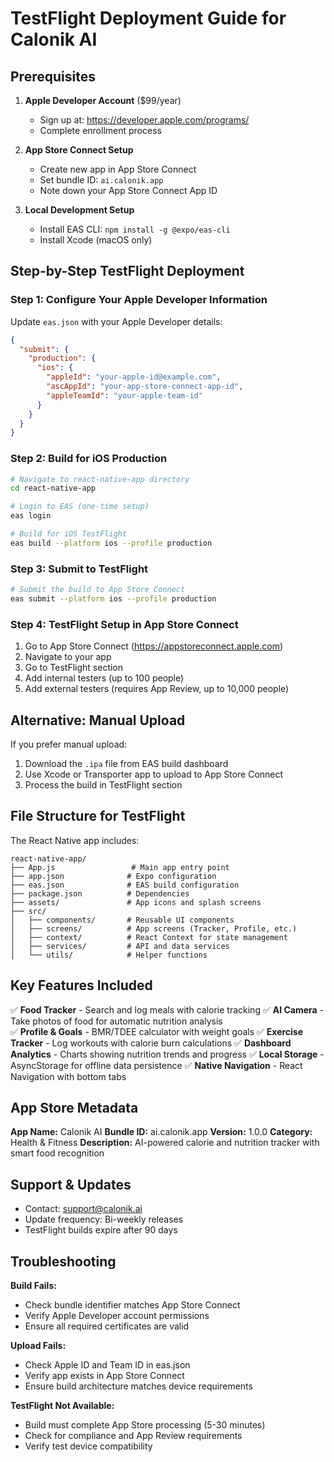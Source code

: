 # TestFlight Deployment Guide for Calonik AI

## Prerequisites

1. **Apple Developer Account** ($99/year)
   - Sign up at: https://developer.apple.com/programs/
   - Complete enrollment process

2. **App Store Connect Setup**
   - Create new app in App Store Connect
   - Set bundle ID: `ai.calonik.app` 
   - Note down your App Store Connect App ID

3. **Local Development Setup**
   - Install EAS CLI: `npm install -g @expo/eas-cli`
   - Install Xcode (macOS only)

## Step-by-Step TestFlight Deployment

### Step 1: Configure Your Apple Developer Information

Update `eas.json` with your Apple Developer details:

```json
{
  "submit": {
    "production": {
      "ios": {
        "appleId": "your-apple-id@example.com",
        "ascAppId": "your-app-store-connect-app-id", 
        "appleTeamId": "your-apple-team-id"
      }
    }
  }
}
```

### Step 2: Build for iOS Production

```bash
# Navigate to react-native-app directory
cd react-native-app

# Login to EAS (one-time setup)
eas login

# Build for iOS TestFlight
eas build --platform ios --profile production
```

### Step 3: Submit to TestFlight

```bash
# Submit the build to App Store Connect
eas submit --platform ios --profile production
```

### Step 4: TestFlight Setup in App Store Connect

1. Go to App Store Connect (https://appstoreconnect.apple.com)
2. Navigate to your app
3. Go to TestFlight section
4. Add internal testers (up to 100 people)
5. Add external testers (requires App Review, up to 10,000 people)

## Alternative: Manual Upload

If you prefer manual upload:

1. Download the `.ipa` file from EAS build dashboard
2. Use Xcode or Transporter app to upload to App Store Connect
3. Process the build in TestFlight section

## File Structure for TestFlight

The React Native app includes:

```
react-native-app/
├── App.js                 # Main app entry point
├── app.json              # Expo configuration
├── eas.json              # EAS build configuration  
├── package.json          # Dependencies
├── assets/               # App icons and splash screens
├── src/
│   ├── components/       # Reusable UI components
│   ├── screens/          # App screens (Tracker, Profile, etc.)
│   ├── context/          # React Context for state management
│   ├── services/         # API and data services
│   └── utils/            # Helper functions
```

## Key Features Included

✅ **Food Tracker** - Search and log meals with calorie tracking
✅ **AI Camera** - Take photos of food for automatic nutrition analysis  
✅ **Profile & Goals** - BMR/TDEE calculator with weight goals
✅ **Exercise Tracker** - Log workouts with calorie burn calculations
✅ **Dashboard Analytics** - Charts showing nutrition trends and progress
✅ **Local Storage** - AsyncStorage for offline data persistence
✅ **Native Navigation** - React Navigation with bottom tabs

## App Store Metadata

**App Name:** Calonik AI
**Bundle ID:** ai.calonik.app
**Version:** 1.0.0
**Category:** Health & Fitness
**Description:** AI-powered calorie and nutrition tracker with smart food recognition

## Support & Updates

- Contact: support@calonik.ai
- Update frequency: Bi-weekly releases
- TestFlight builds expire after 90 days

## Troubleshooting

**Build Fails:**
- Check bundle identifier matches App Store Connect
- Verify Apple Developer account permissions
- Ensure all required certificates are valid

**Upload Fails:**
- Check Apple ID and Team ID in eas.json
- Verify app exists in App Store Connect
- Ensure build architecture matches device requirements

**TestFlight Not Available:**
- Build must complete App Store processing (5-30 minutes)
- Check for compliance and App Review requirements
- Verify test device compatibility